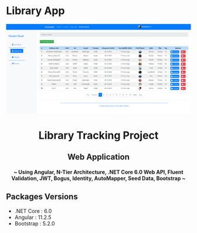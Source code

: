 # Library App

![MasterHead](OtherFiles/Screenshoots/UserDashboard.png)

<h1 align="center">Library Tracking Project</h1>

<h2 align="center"> Web Application </h2>

<h4 align="center"> ~ Using Angular, N-Tier Architecture, .NET Core 6.0 Web API, Fluent Validation, JWT, Bogus, Identity, AutoMapper, Seed Data, Bootstrap ~ </h4>

## Packages Versions

- .NET Core : 6.0
- Angular : 11.2.5
- Bootstrap : 5.2.0

